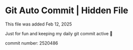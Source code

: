 # Git Auto Commit | Hidden File

This file was added Feb 12, 2025

Just for fun and keeping my daily git commit active 🤪

commit number: 2520486
